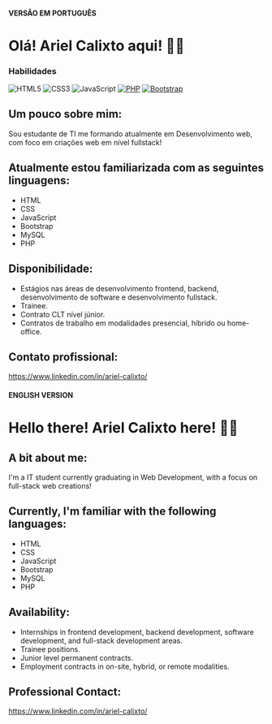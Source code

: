 #### VERSÃO EM PORTUGUÊS

# Olá! Ariel Calixto aqui! 👋🏻

### Habilidades
![HTML5](https://img.shields.io/badge/HTML-000?style=for-the-badge&logo=html5&logoColor=30A3DC)
![CSS3](https://img.shields.io/badge/CSS3-000?style=for-the-badge&logo=css3&logoColor=E94D5F)
![JavaScript](https://img.shields.io/badge/JavaScript-000?style=for-the-badge&logo=javascript&logoColor=30A3DC)
[![PHP](https://img.shields.io/badge/PHP-000?style=for-the-badge&logo=php&logoColor=E94D5F)](https://php-scm.com/doc) 
[![Bootstrap](https://img.shields.io/badge/Bootstrap-000?style=for-the-badge&logo=bootstrap&logoColor=30A3DC)](https://docs.github.com/)

## Um pouco sobre mim:
Sou estudante de TI me formando atualmente em Desenvolvimento web, com foco em criações web em nível fullstack!
## Atualmente estou familiarizada com as seguintes linguagens:
- HTML
- CSS
- JavaScript
- Bootstrap
- MySQL
- PHP
## Disponibilidade:
- Estágios nas áreas de desenvolvimento frontend, backend, desenvolvimento de software e desenvolvimento fullstack.
- Trainee.
- Contrato CLT nível júnior.
- Contratos de trabalho em modalidades presencial, híbrido ou home-office.
## Contato profissional:
https://www.linkedin.com/in/ariel-calixto/
   <br/>
   
#### ENGLISH VERSION

# Hello there! Ariel Calixto here! 👋🏻

## A bit about me:
I'm a IT student currently graduating in Web Development, with a focus on full-stack web creations!
## Currently, I'm familiar with the following languages:
- HTML
- CSS
- JavaScript
- Bootstrap
- MySQL
- PHP
## Availability:
- Internships in frontend development, backend development, software development, and full-stack development areas.
- Trainee positions.
- Junior level permanent contracts.
- Employment contracts in on-site, hybrid, or remote modalities.
## Professional Contact:
https://www.linkedin.com/in/ariel-calixto/
